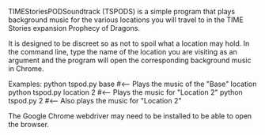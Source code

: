 TIMEStoriesPODSoundtrack (TSPODS) is a simple program that plays background music for the various locations you will travel to in the TIME Stories expansion Prophecy of Dragons.

It is designed to be discreet so as not to spoil what a location may hold. In the command line, type the name of the location you are visiting as an argument and the program will open the corresponding background music in Chrome.

Examples:
python tspod.py base		#<-- Plays the music of the "Base" location
python tspod.py location 2	#<-- Plays the music for "Location 2"
python tspod.py 2			#<-- Also plays the music for "Location 2"

The Google Chrome webdriver may need to be installed to be able to open the browser.
